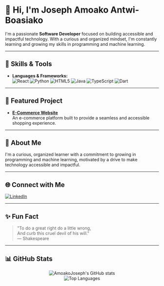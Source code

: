 # 👋 Hi, I'm Joseph Amoako Antwi-Boasiako

I'm a passionate **Software Developer** focused on building accessible and impactful technology. With a curious and organized mindset, I'm constantly learning and growing my skills in programming and machine learning.

---

## 🚀 Skills & Tools

- **Languages & Frameworks:**  
  ![React](https://img.shields.io/badge/-React-61DAFB?logo=react&logoColor=fff&style=flat) 
  ![Python](https://img.shields.io/badge/-Python-3776AB?logo=python&logoColor=fff&style=flat)
  ![HTML5](https://img.shields.io/badge/-HTML5-E34F26?logo=html5&logoColor=fff&style=flat)
  ![Java](https://img.shields.io/badge/-Java-007396?logo=java&logoColor=fff&style=flat)
  ![TypeScript](https://img.shields.io/badge/-TypeScript-3178C6?logo=typescript&logoColor=fff&style=flat)
  ![Dart](https://img.shields.io/badge/-Dart-0175C2?logo=dart&logoColor=fff&style=flat)

---

## 🌟 Featured Project

- [**E-Commerce Website**](https://github.com/AmoakoJoseph/ecom.git)  
  An e-commerce platform built to provide a seamless and accessible shopping experience.

---

## 🧠 About Me

I'm a curious, organized learner with a commitment to growing in programming and machine learning, motivated by a drive to make technology accessible and impactful.

---

## 🌐 Connect with Me

[![LinkedIn](https://img.shields.io/badge/-LinkedIn-0A66C2?logo=linkedin&logoColor=fff&style=flat)](https://www.linkedin.com/in/joseph-amoako-antwi-boasiako)

---

## ✨ Fun Fact

> "To do a great right do a little wrong,  
> And curb this cruel devil of his will."  
> — Shakespeare

---

## 📊 GitHub Stats

<p align="center">
  <img src="https://github-readme-stats.vercel.app/api?username=AmoakoJoseph&show_icons=true&theme=radical" alt="AmoakoJoseph's GitHub stats" />
  <br/>
  <img src="https://github-readme-stats.vercel.app/api/top-langs/?username=AmoakoJoseph&layout=compact&theme=radical" alt="Top Languages" />
</p>
